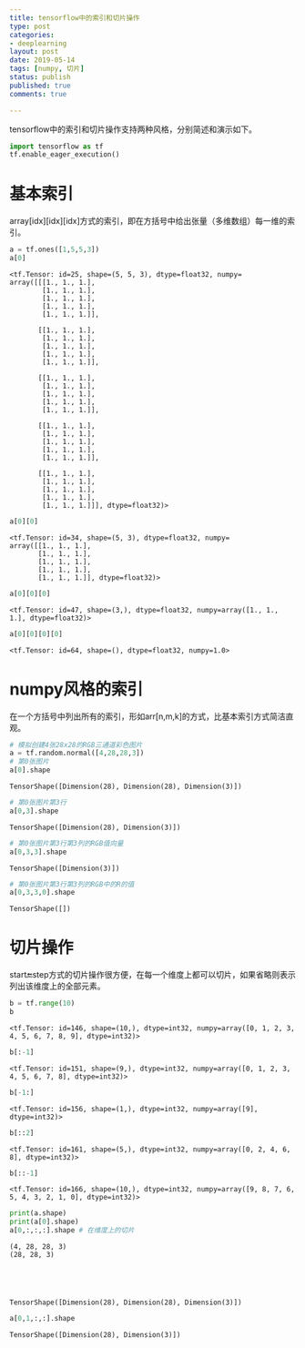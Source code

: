 ```yaml
---
title: tensorflow中的索引和切片操作
type: post
categories:
- deeplearning
layout: post
date: 2019-05-14
tags: [numpy, 切片]
status: publish
published: true
comments: true

---
```

tensorflow中的索引和切片操作支持两种风格，分别简述和演示如下。


```python
import tensorflow as tf
tf.enable_eager_execution()
```

# 基本索引

array[idx][idx][idx]方式的索引，即在方括号中给出张量（多维数组）每一维的索引。


```python
a = tf.ones([1,5,5,3])
a[0]
```




    <tf.Tensor: id=25, shape=(5, 5, 3), dtype=float32, numpy=
    array([[[1., 1., 1.],
            [1., 1., 1.],
            [1., 1., 1.],
            [1., 1., 1.],
            [1., 1., 1.]],
    
           [[1., 1., 1.],
            [1., 1., 1.],
            [1., 1., 1.],
            [1., 1., 1.],
            [1., 1., 1.]],
    
           [[1., 1., 1.],
            [1., 1., 1.],
            [1., 1., 1.],
            [1., 1., 1.],
            [1., 1., 1.]],
    
           [[1., 1., 1.],
            [1., 1., 1.],
            [1., 1., 1.],
            [1., 1., 1.],
            [1., 1., 1.]],
    
           [[1., 1., 1.],
            [1., 1., 1.],
            [1., 1., 1.],
            [1., 1., 1.],
            [1., 1., 1.]]], dtype=float32)>




```python
a[0][0]
```




    <tf.Tensor: id=34, shape=(5, 3), dtype=float32, numpy=
    array([[1., 1., 1.],
           [1., 1., 1.],
           [1., 1., 1.],
           [1., 1., 1.],
           [1., 1., 1.]], dtype=float32)>




```python
a[0][0][0]
```




    <tf.Tensor: id=47, shape=(3,), dtype=float32, numpy=array([1., 1., 1.], dtype=float32)>




```python
a[0][0][0][0]
```




    <tf.Tensor: id=64, shape=(), dtype=float32, numpy=1.0>



# numpy风格的索引

在一个方括号中列出所有的索引，形如arr[n,m,k]的方式，比基本索引方式简洁直观。


```python
# 模拟创建4张28x28的RGB三通道彩色图片
a = tf.random.normal([4,28,28,3])
# 第0张图片
a[0].shape
```




    TensorShape([Dimension(28), Dimension(28), Dimension(3)])




```python
# 第0张图片第3行
a[0,3].shape
```




    TensorShape([Dimension(28), Dimension(3)])




```python
# 第0张图片第3行第3列的RGB值向量
a[0,3,3].shape
```




    TensorShape([Dimension(3)])




```python
# 第0张图片第3行第3列的RGB中的R的值
a[0,3,3,0].shape
```




    TensorShape([])



# 切片操作

start:end:step方式的切片操作很方便，在每一个维度上都可以切片，如果省略则表示列出该维度上的全部元素。


```python
b = tf.range(10)
b
```




    <tf.Tensor: id=146, shape=(10,), dtype=int32, numpy=array([0, 1, 2, 3, 4, 5, 6, 7, 8, 9], dtype=int32)>




```python
b[:-1]
```




    <tf.Tensor: id=151, shape=(9,), dtype=int32, numpy=array([0, 1, 2, 3, 4, 5, 6, 7, 8], dtype=int32)>




```python
b[-1:]
```




    <tf.Tensor: id=156, shape=(1,), dtype=int32, numpy=array([9], dtype=int32)>




```python
b[::2]
```




    <tf.Tensor: id=161, shape=(5,), dtype=int32, numpy=array([0, 2, 4, 6, 8], dtype=int32)>




```python
b[::-1]
```




    <tf.Tensor: id=166, shape=(10,), dtype=int32, numpy=array([9, 8, 7, 6, 5, 4, 3, 2, 1, 0], dtype=int32)>




```python
print(a.shape)
print(a[0].shape)
a[0,:,:,:].shape # 在维度上的切片
```

    (4, 28, 28, 3)
    (28, 28, 3)





    TensorShape([Dimension(28), Dimension(28), Dimension(3)])




```python
a[0,1,:,:].shape
```




    TensorShape([Dimension(28), Dimension(3)])


